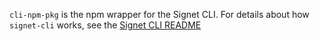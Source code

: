 `cli-npm-pkg` is the npm wrapper for the Signet CLI. For details about how `signet-cli` works, see the [Signet CLI README](https://github.com/signet-framework/signet-cli)
